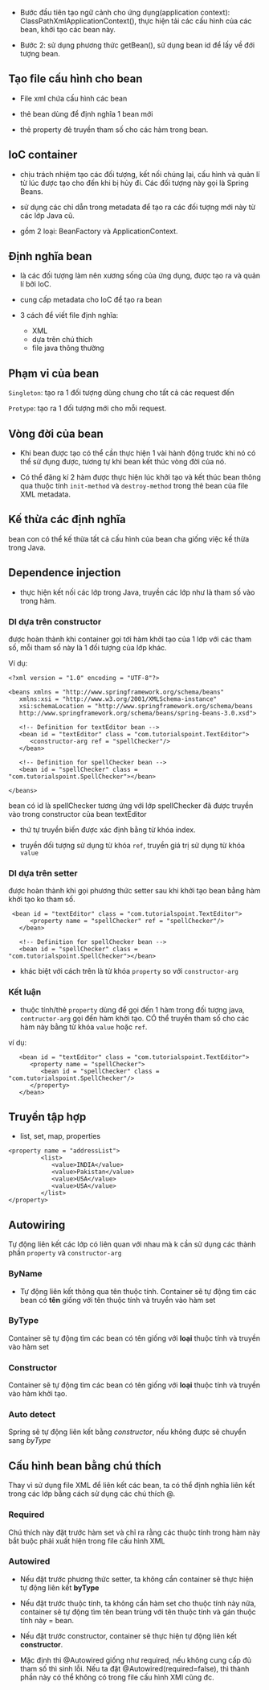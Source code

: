 - Bước đầu tiên tạo ngữ cảnh cho ứng dụng(application context): ClassPathXmlApplicationContext(), thực hiện tải các cấu hình của các bean, khởi tạo các bean này.

- Bước 2: sử dụng phương thức getBean(), sử dụng bean id để lấy về đới tượng bean.

## Tạo file cấu hình cho bean 

- File xml chứa cấu hình các bean 

- thẻ bean dùng để định nghĩa 1 bean mới

- thẻ property đẻ truyền tham số cho các hàm trong bean.

## IoC container

- chịu trách nhiệm tạo các đối tượng, kết nối chúng lại, cấu hình và quản lí từ lúc được tạo cho đến khi bị hủy đi. Các đối tượng này gọi là Spring Beans.

- sử dụng các chỉ dẫn trong metadata để tạo ra các đối tượng mới này từ các lớp Java cũ.

- gồm 2 loại: BeanFactory và ApplicationContext.

## Định nghĩa bean

- là các đối tượng làm nên xương sống của ứng dụng, được tạo ra và quản lí bởi IoC.

- cung cấp metadata cho IoC để tạo ra bean

- 3 cách để viết file định nghĩa:
  - XML
  - dựa trên chú thích
  - file java thông thường

## Phạm vi của bean

```Singleton```: tạo ra 1 đối tượng dùng chung cho tất cả các request đến

```Protype```: tạo ra 1 đối tượng mới cho mỗi request.

## Vòng đời của bean

- Khi bean được tạo có thể cần thực hiện 1 vài hành động trước khi nó có thể sử đụng được, tương tự khi bean kết thúc vòng đời của nó.

- Có thể đăng kí 2 hàm được thực hiện lúc khởi tạo và kết thúc bean thông qua thuộc tính ```init-method``` và ```destroy-method``` trong thẻ bean của file XML metadata.

## Kế thừa các định nghĩa

bean con có thể kế thừa tất cả cấu hình của bean cha giống việc kế thừa trong Java.

## Dependence injection

- thực hiện kết nối các lớp trong Java, truyền các lớp như là tham số vào trong hàm.

### DI dựa trên constructor

được hoàn thành khi container gọi tới hàm khởi tạo của 1 lớp với các tham số, mỗi tham số này là 1 đối tượng của lớp khác.

Ví dụ:

```
<?xml version = "1.0" encoding = "UTF-8"?>

<beans xmlns = "http://www.springframework.org/schema/beans"
   xmlns:xsi = "http://www.w3.org/2001/XMLSchema-instance"
   xsi:schemaLocation = "http://www.springframework.org/schema/beans
   http://www.springframework.org/schema/beans/spring-beans-3.0.xsd">

   <!-- Definition for textEditor bean -->
   <bean id = "textEditor" class = "com.tutorialspoint.TextEditor">
      <constructor-arg ref = "spellChecker"/>
   </bean>

   <!-- Definition for spellChecker bean -->
   <bean id = "spellChecker" class = "com.tutorialspoint.SpellChecker"></bean>

</beans>
```

bean có id là spellChecker tương ứng với lớp spellChecker đã được truyền vào trong constructor của bean textEditor

- thứ tự truyền biến được xác định bằng từ khóa index.

-  truyền đối tượng sử dụng từ khóa ```ref```, truyền giá trị sử dụng từ khóa ```value```

### DI dựa trên setter

được hoàn thành khi gọi phương thức setter sau khi khởi tạo bean bằng hàm khởi tạo ko tham số.

```
 <bean id = "textEditor" class = "com.tutorialspoint.TextEditor">
      <property name = "spellChecker" ref = "spellChecker"/>
   </bean>

   <!-- Definition for spellChecker bean -->
   <bean id = "spellChecker" class = "com.tutorialspoint.SpellChecker"></bean>
```
- khác biệt với cách trên là từ khóa ```property``` so với ```constructor-arg```

### Kết luận

- thuộc tính/thẻ ```property``` dùng để gọi đến 1 hàm trong đối tượng java, ```contructor-arg``` gọi đến hàm khởi tạo. CÓ thể truyền tham số cho các hàm này bằng từ khóa ```value``` hoặc ```ref```.

ví dụ:

```
   <bean id = "textEditor" class = "com.tutorialspoint.TextEditor">
      <property name = "spellChecker">
         <bean id = "spellChecker" class = "com.tutorialspoint.SpellChecker"/>
      </property>
   </bean>
```

## Truyền tập hợp

- list, set, map, properties

```
<property name = "addressList">
         <list>
            <value>INDIA</value>
            <value>Pakistan</value>
            <value>USA</value>
            <value>USA</value>
         </list>
</property>
```

## Autowiring

Tự động liên kết các lớp có liên quan với nhau mà k cần sử dụng các thành phần ```property``` và ```constructor-arg```

### ByName

- Tự động liên kết thông qua tên thuộc tính. Container sẽ tự động tìm các bean có <b>tên</b> giống với tên thuộc tính và truyền vào hàm set

### ByType

Container sẽ tự động tìm các bean có tên giống với <b>loại</b> thuộc tính và truyền vào hàm set

### Constructor

Container sẽ tự động tìm các bean có tên giống với <b>loại</b> thuộc tính và truyền vào hàm khởi tạo.

### Auto detect

Spring sẽ tự động liên kết bằng <i>constructor</i>, nếu không được sẽ chuyển sang <i>byType</i>

## Cấu hình bean bằng chú thích

Thay vì sử dụng file XML để liên kết các bean, ta có thể định nghĩa liên kết trong các lớp bằng cách sử dụng các chú thích @.

### Required

Chú thích này đặt trước hàm set và chỉ ra rằng các thuộc tính trong hàm này bắt buộc phải xuất hiện trong file cấu hình XML

### Autowired

- Nếu đặt trước phương thức setter, ta không cần container sẽ thực hiện tự động liên kết <b>byType</b>

- Nếu đặt trước thuộc tính, ta không cần hàm set cho thuộc tính này nữa, container sẽ tự động tìm tên bean trùng với tên thuộc tính và gán thuộc tính này = bean.

- Nếu đặt trước constructor, container sẽ thực hiện tự động liên kết <b>constructor</b>.

- Mặc định thì @Autowired giống như required, nếu không cung cấp đủ tham số thì sinh lỗi. Nếu ta đặt @Autowired(required=false), thì thành phần này có thể không có trong file cấu hình XMl cũng đc.


